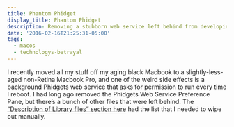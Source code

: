 ```yaml
---
title: Phantom Phidget
display_title: Phantom Phidget
description: Removing a stubborn web service left behind from developing with Phidgets controllers.
date: '2016-02-16T21:25:31-05:00'
tags:
  - macos
  - technologys-betrayal
---
```

I recently moved all my stuff off my aging black Macbook to a slightly-less-aged non-Retina Macbook Pro, and one of the weird side effects is a background Phidgets web service that asks for permission to run every time I reboot. I had long ago removed the Phidgets Web Service Preference Pane, but there’s a bunch of other files that were left behind. The [“Description of Library files” section here](http://www.phidgets.com/docs/OS_-_OS_X#WebService) had the list that I needed to wipe out manually.
